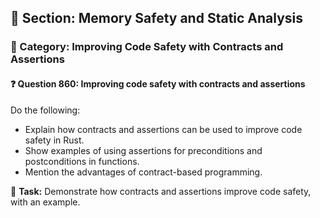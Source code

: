 ## 📘 Section: Memory Safety and Static Analysis
### 🔹 Category: Improving Code Safety with Contracts and Assertions
#### ❓ Question 860: Improving code safety with contracts and assertions

Do the following:

- Explain how contracts and assertions can be used to improve code safety in Rust.
- Show examples of using assertions for preconditions and postconditions in functions.
- Mention the advantages of contract-based programming.

🔧 **Task:** Demonstrate how contracts and assertions improve code safety, with an example.
